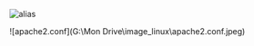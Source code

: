 ![alias](C:\Users\David\Desktop\image_linux\alias.jpeg)

![apache2.conf](G:\Mon Drive\image_linux\apache2.conf.jpeg)